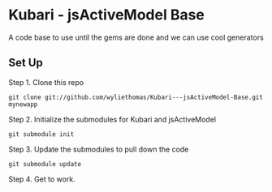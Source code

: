 Kubari - jsActiveModel Base
=========
A code base to use until the gems are done and we can use cool generators


Set Up
------------
Step 1. Clone this repo

    git clone git://github.com/wyliethomas/Kubari---jsActiveModel-Base.git mynewapp

Step 2. Initialize the submodules for Kubari and jsActiveModel

    git submodule init

Step 3. Update the submodules to pull down the code
    
    git submodule update

Step 4. Get to work.

